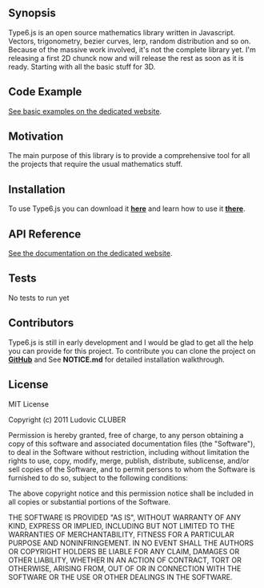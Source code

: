 ## Synopsis

Type6.js is an open source mathematics library written in Javascript.
Vectors, trigonometry, bezier curves, lerp, random distribution and so on.
Because of the massive work involved, it's not the complete library yet. I'm releasing a first 2D chunck now and will release the rest as soon as it is ready. Starting with all the basic stuff for 3D.

## Code Example

[See basic examples on the dedicated website](http://type6js.lcluber.com/#example).

## Motivation

The main purpose of this library is to provide a comprehensive tool for all the projects that require the usual mathematics stuff.

## Installation

To use Type6.js you can download it **[here](http://type6js.lcluber.com/#download)** and learn how to use it **[there](http://type6js.lcluber.com/#example)**.

## API Reference

[See the documentation on the dedicated website](http://type6js.lcluber.com/doc/).

## Tests

No tests to run yet

## Contributors

Type6.js is still in early development and I would be glad to get all the help you can provide for this project.
To contribute you can clone the project on **[GitHub](https://github.com/LCluber/Type6.js)** and See **NOTICE.md** for detailed installation walkthrough.

## License

MIT License

Copyright (c) 2011 Ludovic CLUBER

Permission is hereby granted, free of charge, to any person obtaining a copy
of this software and associated documentation files (the "Software"), to deal
in the Software without restriction, including without limitation the rights
to use, copy, modify, merge, publish, distribute, sublicense, and/or sell
copies of the Software, and to permit persons to whom the Software is
furnished to do so, subject to the following conditions:

The above copyright notice and this permission notice shall be included in all
copies or substantial portions of the Software.

THE SOFTWARE IS PROVIDED "AS IS", WITHOUT WARRANTY OF ANY KIND, EXPRESS OR
IMPLIED, INCLUDING BUT NOT LIMITED TO THE WARRANTIES OF MERCHANTABILITY,
FITNESS FOR A PARTICULAR PURPOSE AND NONINFRINGEMENT. IN NO EVENT SHALL THE
AUTHORS OR COPYRIGHT HOLDERS BE LIABLE FOR ANY CLAIM, DAMAGES OR OTHER
LIABILITY, WHETHER IN AN ACTION OF CONTRACT, TORT OR OTHERWISE, ARISING FROM,
OUT OF OR IN CONNECTION WITH THE SOFTWARE OR THE USE OR OTHER DEALINGS IN THE
SOFTWARE.
